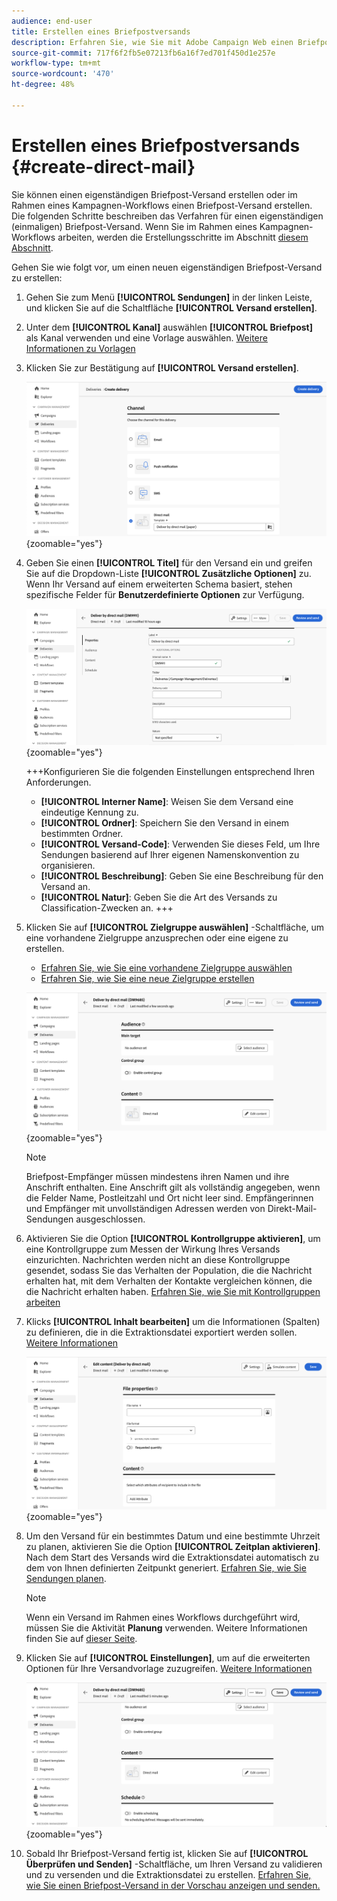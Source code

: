 ```yaml
---
audience: end-user
title: Erstellen eines Briefpostversands
description: Erfahren Sie, wie Sie mit Adobe Campaign Web einen Briefpost-Versand erstellen
source-git-commit: 717f6f2fb5e07213fb6a16f7ed701f450d1e257e
workflow-type: tm+mt
source-wordcount: '470'
ht-degree: 48%

---
```



# Erstellen eines Briefpostversands {#create-direct-mail}

Sie können einen eigenständigen Briefpost-Versand erstellen oder im Rahmen eines Kampagnen-Workflows einen Briefpost-Versand erstellen. Die folgenden Schritte beschreiben das Verfahren für einen eigenständigen (einmaligen) Briefpost-Versand. Wenn Sie im Rahmen eines Kampagnen-Workflows arbeiten, werden die Erstellungsschritte im Abschnitt [diesem Abschnitt](../workflows/activities/channels.md#create-a-delivery-in-a-campaign-workflow).

Gehen Sie wie folgt vor, um einen neuen eigenständigen Briefpost-Versand zu erstellen:

1. Gehen Sie zum Menü **[!UICONTROL Sendungen]** in der linken Leiste, und klicken Sie auf die Schaltfläche **[!UICONTROL Versand erstellen]**.

1. Unter dem **[!UICONTROL Kanal]** auswählen **[!UICONTROL Briefpost]** als Kanal verwenden und eine Vorlage auswählen. [Weitere Informationen zu Vorlagen](../msg/delivery-template.md)

1. Klicken Sie zur Bestätigung auf **[!UICONTROL Versand erstellen]**.

   ![](assets/dm-create.png){zoomable=&quot;yes&quot;}

1. Geben Sie einen **[!UICONTROL Titel]** für den Versand ein und greifen Sie auf die Dropdown-Liste **[!UICONTROL Zusätzliche Optionen]** zu. Wenn Ihr Versand auf einem erweiterten Schema basiert, stehen spezifische Felder für **Benutzerdefinierte Optionen** zur Verfügung.

   ![](assets/dm-properties.png){zoomable=&quot;yes&quot;}

   +++Konfigurieren Sie die folgenden Einstellungen entsprechend Ihren Anforderungen.
   * **[!UICONTROL Interner Name]**: Weisen Sie dem Versand eine eindeutige Kennung zu.
   * **[!UICONTROL Ordner]**: Speichern Sie den Versand in einem bestimmten Ordner.
   * **[!UICONTROL Versand-Code]**: Verwenden Sie dieses Feld, um Ihre Sendungen basierend auf Ihrer eigenen Namenskonvention zu organisieren.
   * **[!UICONTROL Beschreibung]**: Geben Sie eine Beschreibung für den Versand an.
   * **[!UICONTROL Natur]**: Geben Sie die Art des Versands zu Classification-Zwecken an.
+++

1. Klicken Sie auf **[!UICONTROL Zielgruppe auswählen]** -Schaltfläche, um eine vorhandene Zielgruppe anzusprechen oder eine eigene zu erstellen.

   * [Erfahren Sie, wie Sie eine vorhandene Zielgruppe auswählen](../audience/add-audience.md)
   * [Erfahren Sie, wie Sie eine neue Zielgruppe erstellen](../audience/one-time-audience.md)

   ![](assets/dm-audience.png){zoomable=&quot;yes&quot;}

   >[!NOTE]
   >
   >Briefpost-Empfänger müssen mindestens ihren Namen und ihre Anschrift enthalten. Eine Anschrift gilt als vollständig angegeben, wenn die Felder Name, Postleitzahl und Ort nicht leer sind. Empfängerinnen und Empfänger mit unvollständigen Adressen werden von Direkt-Mail-Sendungen ausgeschlossen.

1. Aktivieren Sie die Option **[!UICONTROL Kontrollgruppe aktivieren]**, um eine Kontrollgruppe zum Messen der Wirkung Ihres Versands einzurichten. Nachrichten werden nicht an diese Kontrollgruppe gesendet, sodass Sie das Verhalten der Population, die die Nachricht erhalten hat, mit dem Verhalten der Kontakte vergleichen können, die die Nachricht erhalten haben. [Erfahren Sie, wie Sie mit Kontrollgruppen arbeiten](../audience/control-group.md)

1. Klicks **[!UICONTROL Inhalt bearbeiten]** um die Informationen (Spalten) zu definieren, die in die Extraktionsdatei exportiert werden sollen. [Weitere Informationen](content-direct-mail.md)

   ![](assets/dm-content.png){zoomable=&quot;yes&quot;}

1. Um den Versand für ein bestimmtes Datum und eine bestimmte Uhrzeit zu planen, aktivieren Sie die Option **[!UICONTROL Zeitplan aktivieren]**. Nach dem Start des Versands wird die Extraktionsdatei automatisch zu dem von Ihnen definierten Zeitpunkt generiert. [Erfahren Sie, wie Sie Sendungen planen](../msg/gs-messages.md#gs-schedule).

   >[!NOTE]
   >
   >Wenn ein Versand im Rahmen eines Workflows durchgeführt wird, müssen Sie die Aktivität **Planung** verwenden. Weitere Informationen finden Sie auf [dieser Seite](../workflows/activities/scheduler.md).

1. Klicken Sie auf **[!UICONTROL Einstellungen]**, um auf die erweiterten Optionen für Ihre Versandvorlage zuzugreifen. [Weitere Informationen](../advanced-settings/delivery-settings.md)

   ![](assets/dm-settings.png){zoomable=&quot;yes&quot;}

1. Sobald Ihr Briefpost-Versand fertig ist, klicken Sie auf **[!UICONTROL Überprüfen und Senden]** -Schaltfläche, um Ihren Versand zu validieren und zu versenden und die Extraktionsdatei zu erstellen. [Erfahren Sie, wie Sie einen Briefpost-Versand in der Vorschau anzeigen und senden.](send-direct-mail.md)

